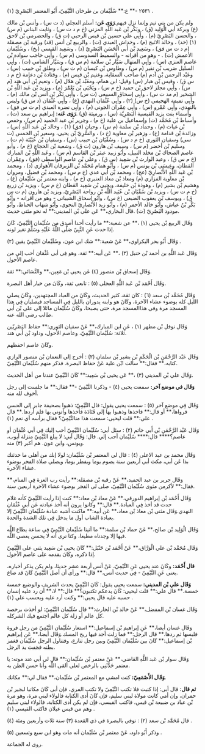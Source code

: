 ٢٥٣١ -** ع:** سُلَيْمان بن طرخان التَّيْمِيّ، أَبُو المعتمر البَصْرِيّ (١) .

ولم يكن من بني تيم وإنما نزل فيهم.**رَوَى عَن:** أسلم العجلي (د ت س) ، وأنس بْن مالك (ع) وبركة أبي الْوَلِيد (ق) ، وبَكْر بْن عَبد اللَّهِ المزني (خ م د ت س) ، وثابت البناني (م س) ، والحسن البَصْرِيّ (م) ، وأَبِي علي حسين بْن قيس الرحبي (ت ق) ، والحضرمي بْن لاحق (١) (خد) ، وخالد الاثبج (م) ، وخداش العبدي (ت) ، والربيع بْن أنس (قد) ورقبة بْن مصقلة (م د ت س فق) ، وسَعِيد بْن أَبي الْحَسَنِ البَصْرِيّ (د) ، وسَعِيد القيسي (بخ) ، وسُلَيْمان الأعمش (ت) . - وهو من أقرانه - والسميط السدوسي (م س) ، وأَبِي حاجب سوادة بْن عاصم العنزي (س) ، وأَبِي المنهال سَيَّار بْن سلامة (م س ق) ، وسَيَّار الشامي (ت) ، وأَبِي السليل ضريب بْن نقير (م س) ، وطاوس بْن كيسان (م ت س) ، وطلق بْن حبيب (س) ، وعَبْد الرحمن بْن آدم (م) صاحب السقاية، وغنيم بْن قيس (م) ، وقتادة بْن دعامة (خ م د س ق) ، وقيس بْن هبار (س) وقيل: ابن همام، ومعَبْد بْن هلال (م) ، ونعيم بْن أَبي هند (م س) ، وأَبِي مجلز لاحق بْن حميد (خ م س) ، ويَحْيَى بْن يَعْمَُرَ (م) ، ويزيد بْن عَبد اللَّهِ بْن الشخير (م مد ت س) ، وأَبِي إسحاق السبيعي (ت س) ، وأَبِي بَكْر بْن أنس بْن مالك (م) ، وأَبِي تميمة الهجيمي (خ س) (٢) ، وأَبِي عُثْمَان النهدي (ع) ، وأَبِي عُثْمَان (د س ق) وليس بالنهدي، وأَبِي عَمْرو (س) ، وأَبِي عِمْران الجوني (م) ، وأَبِي نضرة العبدي (م ت س فق) ، وأسماء بنت يزيد القيسية البَصْرِيّة (س) ، ورميثة (ق) .**رَوَى عَنه:** إبراهيم بن سعد (ت) ، وأسباط بْن مُحَمَّد (ت) وإسماعيل بن علية (خ م) ، وجرير بْن عبد الحميد (م س) ، وحفص بْن غياث (م) ، وحماد بْن سلمة (م س) ، وحيان (فق) (١) ، وخالد بْن عَبد اللَّهِ (س) ، وزائدة بْن قدامة (خ) ، وزهير بْن معاوية (خ د) ، والسَّرِيّ بْن يحيى، وسعير بْن الخمس (ت سي) وسفيان الثوري (خ م د س) ، وسُفْيَان بْن حبيب (س) ، وسفيان بْن عُيَيْنَة (م ت) ، وسليم بْن أخضر (م س) ، وسيف بْن هارون (ت ق) ، وشعبة بْن الحجاج (خ م) ، وأبو عاصم الضحاك بْن مخلد النبيل، وأَبُو زبيد عبثر بْن القاسم (م س) ، وعَبد اللَّهِ بْن المبارك (خ م س ق) ، وعبد الوارث بْن سَعِيد (س ق) ، وعلي بْن عاصم الواسطي (فق) ، وعِمْران القطان، وعِيسَى بْن يونس (م س) ، وأَبُو همام مُحَمَّد بْن الزبرقان الأهوازي (د) ، ومحمد بْن عَبد اللَّهِ الأَنْصارِيّ (عخ) ، ومحمد بْن أَبي عدي (خ م س) ، ومحمد بْن فضيل، ومروان بْن معاوية الفزاري (م) ومعاذ بْن معاذ العنبري (خ م) ، وابنه معتمر بْن سُلَيْمان (ع) ، وهشيم بْن بشير (م) ، وهوذة بْن خليفة، ويحيى بْن سَعِيد القطان (خ م س) ، ويزيد بْن زريع (خ م ت س) ، ويزيد بْن سُفْيَان بْن عُبَيد اللَّه بْن رواحة البَصْرِيّ، ويزيد بْن هارون (م ت س ق) ، ويوسف بْن يعقوب الضبعي (خ س) ، وأَبُو إسحاق الشيباني - وهو من أقرانه - وأَبُو بَكْرِ بْنُ عياش، وأَبُو خالد الأحمر (م) ، وأَبُو زيد الأَنْصارِيّ النحوي، وأَبُو شهاب الحناط، وأَبُو مودود البَصْرِيّ (ت) .قال البخاري،** عَن علي بْن المديني:** له نحو مئتي حديث.

وَقَال الربيع بْن يحيى (١) ،** عن شعبة:** ما رأيت أحدا أصدق من سُلَيْمان التَّيْمِيّ، كَانَ إذا حدث عَنِ النَّبِيّ صَلَّى اللَّهُ عَلَيْهِ وسَلَّمَ تغير لونه.

وَقَال أَبُو بحر البكراوي،** عَنْ شعبة:** شك ابن عون، وسُلَيْمان التَّيْمِيّ يقين (٢) .

وَقَال عَبد اللَّهِ بن أحمد بْن حنبل (٣) ،** عَن أبيه:** ثقة، وهو فِي أبي عُثْمَان أحب إلي من عاصم الأحول.

وَقَال إسحاق بْن منصور (٤) عَن يحيى بْن مَعِين،** والنَّسَائي:** ثقة.

وَقَال أَحْمَد بْن عَبد اللَّهِ العجلي (٥) : تابعي ثقة، وكَانَ من خيار أهل البصرة.

وَقَال مُحَمَّد بْن سعد (٦) : كان ثقة، كثير الحديث، وكَانَ من العباد المجتهدين، وكَانَ يصلي الليل كله بوضوء عشاء الآخرة، وكَانَ هو وابنه يدوران بالليل فِي المساجد فيصليان فِي هذا المسجد مرة وفي هذاالمسجد مرة، حتى يصبحا، وكَانَ سُلَيْمان مائلا إلى علي بْن أَبي طالب رضي الله عنه.

وَقَال نوفل بْن مطهر (١) ، عَنِ ابن المبارك،** عَنْ سفيان الثوري:** حفاظ البَصْرِيّين ثلاثة: سُلَيْمان التَّيْمِيّ، وعاصم الأحول، وداود بْن أَبي هند.

وكَانَ عاصم احفظهم.

وَقَال عَبْد الرَّحْمَنِ بْن الْحَكَمِ بْن بشير بْن سلمان (٢) : أخرج إلي النعمان بْن منصور الرازي كتابه،** فقال:** سألت ابْن علية عَنْ حفاظ البصرة. فذكر منهم سُلَيْمان التَّيْمِيّ.

وَقَال علي بْن المديني (٣) ،** عَن يحيى بْن سَعِيد:** كَانَ التَّيْمِيّ عندنا من أهل الحديث.

**وَقَال في موضع آخر:** سمعت يحيى (٤) - وذكرنا التَّيْمِيّ -** فقال:** ما جلست إلى رجل أخوف لله منه.

وَقَال فِي موضع آخر (٥) : سمعت يحيى يقول: قال التَّيْمِيّ: ذهبوا بصحيفة جابر إلى الحسن فرواها،** أو قال:** فاخذها وذهبوا بها إلى قَتَادَة فأخذها وأتوني بها فلم أردها.** قال علي:** قلت ليحيى: سمعت هذا منالتَّيْمِيّ؟ فقال برأسه أي نعم (١) .

وَقَال عَبْد الرَّحْمَنِ بْن أَبي حاتم (٢) : سئل أبي: سُلَيْمان التَّيْمِيّ أحب إليك فِي أبي عُثْمَان أو عاصم؟**** قال:**** سُلَيْمان أحب إلي. قال: وَقَال أبي: لا يبلغ التَّيْمِيّ منزلة أيوب، ويونس، وابن عون. هم أكبر (٣) منه.

وَقَال محمد بن عبد الاعلى (٤) : قال لي المعتمر بْن سُلَيْمان: لولا إنك من أهلي ما حدثتك بذا عَن أبي، مكث أبي أربعين سنة يصوم يوما ويفطر يوما، ويصلي صلاة الفجر بوضوء عشاء الآخرة.

وَقَال جرير بن عبد الحميد،** عَنْ رقبة بْن مصقلة:** رأيت رب العزة فِي المنام،** فقال:** لأكرمن مثوى سُلَيْمان التَّيْمِيّ، صلى لي الفجر بوضوء عشاء الآخرة أربعين سنة.

وَقَال أَحْمَد بْن إبراهيم الدورقي،** عَنْ معاذ بْن معاد:** كنت إذا رأيت التَّيْمِيّ كأنه غلام حدث قد أخذ فِي العبادة.** قال:** وكانوا يرون أنه أخذ عبادته عَن أبي عُثْمَان النهدي.وَقَال مثنى بْن معاذ بْن معاد،** عَن أبيه:** ماكنت أشبه عبادة سُلَيْمان التَّيْمِيّ إلا بعبادة الشاب أول ما يدخل فِي تلك الشدة والحدة.

وَقَال الْوَلِيد بْن صالح،** عَنْ حماد بْن سلمة:** ما أتينا سُلَيْمان التَّيْمِيّ فِي ساعة يطاع اللَّه فيها إلا وجدناه مطيعا، وكنا نرى أنه لا يحسن يعصي اللَّه.

وَقَال مُحَمَّد بْن علي الْوَرَّاق،** عَنْ أَحْمَد بْن حَنْبَل:** كَانَ يحيى بْن سَعِيد يثني على التَّيْمِيّ إذا ذكره، وكَانَ يقدمه على عاصم الأحول.

**قال أَحْمَد:** وكَانَ عند يحيى عَنِ التَّيْمِيّ، عَنْ أنس أربعة عشر حديثا، ولم يكن يذكر أخباره، يعني عَنِ التَّيْمِيّ - فِي حديث أنس،** قال:** ورأى أن أصل التَّيْمِيّ كَانَ قد ضاع.

**وَقَال علي بْن المديني:** سمعت يحيى يقول: كَانَ التَّيْمِيّ يحدث الشريف والوضيع خمسة خمسة.** قال علي:** قلت ليحيى: كَانَ يدعكم تكتبون؟** قال:** لا،** أن رد عليه إنسان حسبه عليه قال يحيى:** وكنت أرد عليه ويحسب علي (١) .

وَقَال غسان بْن المفضل،** عَنْ خالد بْن الحارث:** قال سُلَيْمان التَّيْمِيّ: لو أخذت برخصة كل عالم أو زلة كل عالم اجتمع فيك الشركله.

وَقَال غسان أيضا،** عَنِ إبراهيم بْن إسماعيل:** استعار سُلَيْمان التَّيْمِيّ من رجل فروة فلبسها ثم ردها.** قال الرجل:** فما زلت أجد فيها ريح المسك.وَقَال أيضا،** عَنِ إبراهيم بْن إسماعيل:** كَانَ بين سُلَيْمان التَّيْمِيّ وبين رجل تنازع، وفتناول الرجل سُلَيْمان فغمز بطنه فجفت يد الرجل.

وَقَال سوار بْن عَبد اللَّهِ القاضي،** عَنْ معتمر بْن سُلَيْمان:** قال لي أبي عند موته: يا معتمر حَدَّثَنِي بالرخص لعلي ألقى اللَّه وأنا حسن الظن به.

**وَقَال الأَصْمَعِيّ:** كنت امشي مع المعتمر بْن سُلَيْمان،** فقال لي:** مكانك.

**ثم قال:** قال أبي: إذا كتبت فلا تكتب التَّيْمِيّ ولا تكتب المري، فإن أبي كَانَ مكاتبا لبجير بْن حمران، وإن أمي كانت مولاة لبني سليم، فإن كَانَ أدى الكتابة فالولاء لبني مرة، وهو مرة بْن عباد بن ضبيعة بْن قيس، فاكتب القيسي، فإن لم يكن أدى الكتابة، فالولاء لبني سليم وهم من قيس عيلان فاكتب القيسي (١) .

قال مُحَمَّد بْن سعد (٢) : توفي بالبصرة في ذي القعدة (٣) سنة ثلاث وأربعين ومئة (٤) .

وذكر أَبُو داود، عَنْ معتمر بْن سُلَيْمان أنه مات وهو ابن سبع وتسعين (٥) .

روى له الجماعة.